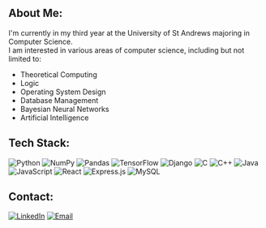 ## About Me:
I'm currently in my third year at the University of St Andrews majoring in Computer Science.  
I am interested in various areas of computer science, including but not limited to:
- Theoretical Computing
- Logic
- Operating System Design
- Database Management
- Bayesian Neural Networks
- Artificial Intelligence  

## Tech Stack:
![Python](https://img.shields.io/badge/Python-blue?style=flat-square&logo=python)
![NumPy](https://img.shields.io/badge/NumPy-%23013243.svg?style=flat-square&logo=numpy&logoColor=white)
![Pandas](https://img.shields.io/badge/Pandas-%23150458.svg?style=flat-square&logo=pandas&logoColor=white)
![TensorFlow](https://img.shields.io/badge/TensorFlow-%23FF6F00.svg?style=flat-square&logo=tensorflow&logoColor=white)
![Django](https://img.shields.io/badge/Django-%23092E20.svg?style=flat-square&logo=django&logoColor=white)
![C](https://img.shields.io/badge/C-%2300599C.svg?style=flat-square&logo=c&logoColor=white)
![C++](https://img.shields.io/badge/C++-%2300599C.svg?style=flat-square&logo=c%2B%2B&logoColor=white)
![Java](https://img.shields.io/badge/Java-orange?style=flat-square&logo=java)
![JavaScript](https://img.shields.io/badge/JavaScript-%23F7DF1E.svg?style=flat-square&logo=javascript&logoColor=black)
![React](https://img.shields.io/badge/React-%2361DAFB.svg?style=flat-square&logo=react&logoColor=white)
![Express.js](https://img.shields.io/badge/Express.js-%23404d59.svg?style=flat-square&logo=express&logoColor=white)
![MySQL](https://img.shields.io/badge/MySQL-%2300f.svg?style=flat-square&logo=mysql&logoColor=white)

## Contact:
[![LinkedIn](https://img.shields.io/badge/LinkedIn-blue?style=flat-square&logo=linkedin)](https://www.linkedin.com/in/yourusername)
[![Email](https://img.shields.io/badge/Email-D14836?style=flat-square&logo=gmail&logoColor=white)](mailto:your-email@example.com)
